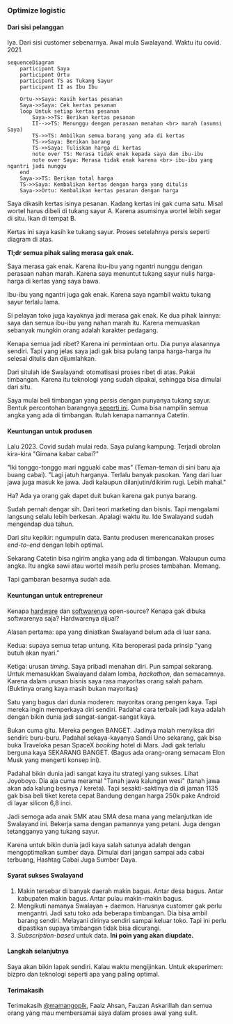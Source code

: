 ### Optimize logistic
#### Dari sisi pelanggan

Iya. Dari sisi customer sebenarnya. Awal mula Swalayand. Waktu itu covid. 2021.

```mermaid
sequenceDiagram
    participant Saya
    participant Ortu
    participant TS as Tukang Sayur
    participant II as Ibu Ibu

    Ortu->>Saya: Kasih kertas pesanan
    Saya->>Saya: Cek kertas pesanan
    loop Untuk setiap kertas pesanan
        Saya->>TS: Berikan kertas pesanan
        II-->>TS: Menunggu dengan perasaan menahan <br> marah (asumsi Saya)
        TS->>TS: Ambilkan semua barang yang ada di kertas
        TS->>Saya: Berikan barang 
        TS->>Saya: Tuliskan harga di kertas
        note over TS: Merasa tidak enak kepada saya dan ibu-ibu
        note over Saya: Merasa tidak enak karena <br> ibu-ibu yang ngantri jadi nunggu
    end
    Saya->>TS: Berikan total harga
    TS->>Saya: Kembalikan kertas dengan harga yang ditulis
    Saya->>Ortu: Kembalikan kertas pesanan dengan harga
```

Saya dikasih kertas isinya pesanan. Kadang kertas ini gak cuma satu. Misal wortel harus dibeli di tukang sayur A. Karena asumsinya wortel lebih segar di situ. Ikan di tempat B.

Kertas ini saya kasih ke tukang sayur. Proses setelahnya persis seperti diagram di atas.

**Tl;dr semua pihak saling merasa gak enak.**

Saya merasa gak enak. Karena ibu-ibu yang ngantri nunggu dengan perasaan nahan marah. Karena saya menuntut tukang sayur nulis harga-harga di kertas yang saya bawa.

Ibu-ibu yang ngantri juga gak enak. Karena saya ngambil waktu tukang sayur terlalu lama.

Si pelayan toko juga kayaknya jadi merasa gak enak. Ke dua pihak lainnya: saya dan semua ibu-ibu yang nahan marah itu. Karena memuaskan sebanyak mungkin orang adalah karakter pedagang.

Kenapa semua jadi ribet? Karena ini permintaan ortu. Dia punya alasannya sendiri. Tapi yang jelas saya jadi gak bisa pulang tanpa harga-harga itu selesai ditulis dan dijumlahkan.

Dari situlah ide Swalayand: otomatisasi proses ribet di atas. Pakai timbangan. Karena itu teknologi yang sudah dipakai, sehingga bisa dimulai dari situ.

Saya mulai beli timbangan yang persis dengan punyanya tukang sayur. Bentuk percontohan barangnya [seperti ini](https://github.com/Swalayand/catetin/blob/main/images/photo_2021-07-05_14-14-28.jpg). Cuma bisa nampilin semua angka yang ada di timbangan. Itulah kenapa namannya Catetin.

#### Keuntungan untuk produsen

Lalu 2023. Covid sudah mulai reda. Saya pulang kampung. Terjadi obrolan kira-kira "Gimana kabar cabai?"

"Iki tonggo-tonggo mari ngguaki cabe mas" (Teman-teman di sini baru aja buang cabai). "Lagi jatuh harganya. Terlalu banyak pasokan. Yang dari luar jawa juga masuk ke jawa. Jadi kalaupun dilanjutin/dikirim rugi. Lebih mahal." 

Ha? Ada ya orang gak dapet duit bukan karena gak punya barang.

Sudah pernah dengar sih. Dari teori marketing dan bisnis. Tapi mengalami langsung selalu lebih berkesan. Apalagi waktu itu. Ide Swalayand sudah mengendap dua tahun. 

Dari situ kepikir: ngumpulin data. Bantu produsen merencanakan proses _end-to-end_ dengan lebih optimal. 

Sekarang Catetin bisa ngirim angka yang ada di timbangan. Walaupun cuma angka. Itu angka sawi atau wortel masih perlu proses tambahan. Memang. 

Tapi gambaran besarnya sudah ada.

#### Keuntungan untuk entrepreneur 

Kenapa [hardware]() dan [softwarenya]() open-source? Kenapa gak dibuka softwarenya saja? Hardwarenya dijual?

Alasan pertama: apa yang diniatkan Swalayand belum ada di luar sana.

Kedua: supaya semua tetap untung. Kita beroperasi pada prinsip "yang butuh akan nyari."

Ketiga: urusan _timing_. Saya pribadi menahan diri. Pun sampai sekarang. Untuk memasukkan Swalayand dalam lomba, _hackathon_, dan semacamnya. Karena dalam urusan bisnis saya rasa mayoritas orang salah paham. (Buktinya orang kaya masih bukan mayoritas)

Satu yang bagus dari dunia moderen: mayoritas orang pengen kaya. Tapi mereka ingin memperkaya diri sendiri. Padahal cara terbaik jadi kaya adalah dengan bikin dunia jadi sangat-sangat-sangat kaya. 

Bukan cuma gitu. Mereka pengen BANGET. Jadinya malah menyiksa diri sendiri: buru-buru. Padahal sekaya-kayanya Sandi Uno sekarang, gak bisa buka Traveloka pesan SpaceX _booking_ hotel di Mars. Jadi gak terlalu berguna kaya SEKARANG BANGET. 
(Bagus ada orang-orang semacam Elon Musk yang mengerti konsep ini).

Padahal bikin dunia jadi sangat kaya itu strategi yang sukses. Lihat Joyoboyo. Dia aja cuma meramal "Tanah jawa kalungan wesi" (tanah jawa akan ada kalung besinya / kereta). Tapi sesakti-saktinya dia di jaman 1135 gak bisa beli tiket kereta cepat Bandung dengan harga 250k pake Android di layar silicon 6,8 inci.

Jadi semoga ada anak SMK atau SMA desa mana yang melanjutkan ide Swalayand ini. Bekerja sama dengan pamannya yang petani. Juga dengan tetangganya yang tukang sayur. 

Karena untuk bikin dunia jadi kaya salah satunya adalah dengan mengoptimalkan sumber daya. Dimulai dari jangan sampai ada cabai terbuang, Hashtag Cabai Juga Sumber Daya.

#### Syarat sukses Swalayand

1. Makin tersebar di banyak daerah makin bagus. Antar desa bagus. Antar kabupaten makin bagus. Antar pulau makin-makin bagus.
2. Mengikuti namanya Swalayan + daemon. Harusnya customer gak perlu mengantri. Jadi satu toko ada beberapa timbangan. Dia bisa ambil barang sendiri. Melayani dirinya sendiri sampai keluar toko. Tapi ini perlu dipastikan supaya timbangan tidak bisa dicurangi.
3. _Subscription-based_ untuk data. **Ini poin yang akan diupdate.**

#### Langkah selanjutnya

Saya akan bikin lapak sendiri. Kalau waktu mengijinkan. Untuk eksperimen: bizpro dan teknologi seperti apa yang paling optimal.

#### Terimakasih

Terimakasih [@mamangopik](https://github.com/mamangopik/), Faaiz Ahsan, Fauzan Askarillah dan semua orang yang mau membersamai saya dalam proses awal yang sulit.
